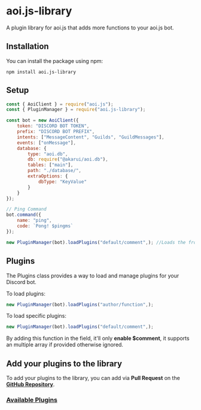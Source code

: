 # aoi.js-library

A plugin library for aoi.js that adds more functions to your aoi.js bot.

## Installation

You can install the package using npm:

```shell
npm install aoi.js-library
```

## Setup 

```javascript
const { AoiClient } = require("aoi.js");
const { PluginManager } = require("aoi.js-library");

const bot = new AoiClient({
    token: "DISCORD BOT TOKEN",
    prefix: "DISCORD BOT PREFIX",
    intents: ["MessageContent", "Guilds", "GuildMessages"],
    events: ["onMessage"],
    database: {
        type: "aoi.db",
        db: require("@akarui/aoi.db"),
        tables: ["main"],
        path: "./database/",
        extraOptions: {
            dbType: "KeyValue"
        }
    }
});

// Ping Command
bot.command({
    name: "ping",
    code: `Pong! $pingms`
});

new PluginManager(bot).loadPlugins("default/comment",); //Loads the from the default folder ($comment function)
```


## Plugins

The Plugins class provides a way to load and manage plugins for your Discord bot.

To load plugins:

```javascript
new PluginManager(bot).loadPlugins("author/function",);

```

To load specific plugins:

```javascript
new PluginManager(bot).loadPlugins("default/comment",);
```

By adding this function in the field, it'll only **enable $comment**, it supports an multiple array if provided otherwise ignored.

## Add your plugins to the library

To add your plugins to the library, you can add via **Pull Request** on the **[GitHub Repository](https://github.com/Leref/aoi.js-library/pulls)**.


### [Available Plugins](https://github.com/Leref/aoi.js-library/tree/main/plugins)
